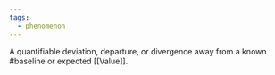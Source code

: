 ```yaml
---
tags:
  - phenomenon
---
```

A quantifiable deviation, departure, or divergence away from a known #baseline or expected [[Value]].